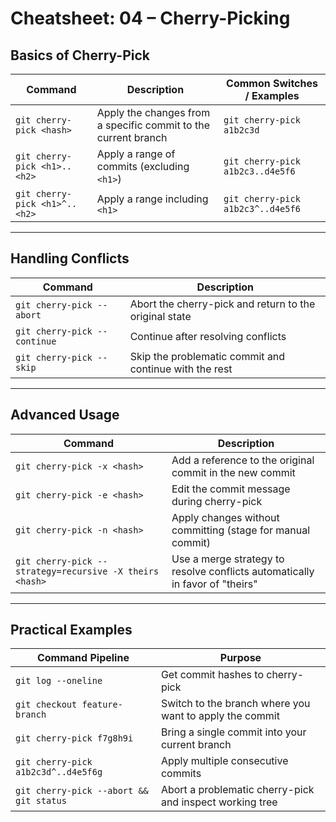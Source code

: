 # Cheatsheet: 04 – Cherry-Picking

## Basics of Cherry-Pick

| Command                       | Description                                                    | Common Switches / Examples        |
| ----------------------------- | -------------------------------------------------------------- | --------------------------------- |
| `git cherry-pick <hash>`      | Apply the changes from a specific commit to the current branch | `git cherry-pick a1b2c3d`         |
| `git cherry-pick <h1>..<h2>`  | Apply a range of commits (excluding `<h1>`)                    | `git cherry-pick a1b2c3..d4e5f6`  |
| `git cherry-pick <h1>^..<h2>` | Apply a range including `<h1>`                                 | `git cherry-pick a1b2c3^..d4e5f6` |

---

## Handling Conflicts

| Command                      | Description                                            |
| ---------------------------- | ------------------------------------------------------ |
| `git cherry-pick --abort`    | Abort the cherry-pick and return to the original state |
| `git cherry-pick --continue` | Continue after resolving conflicts                     |
| `git cherry-pick --skip`     | Skip the problematic commit and continue with the rest |

---

## Advanced Usage

| Command                                                 | Description                                                                  |
| ------------------------------------------------------- | ---------------------------------------------------------------------------- |
| `git cherry-pick -x <hash>`                             | Add a reference to the original commit in the new commit                     |
| `git cherry-pick -e <hash>`                             | Edit the commit message during cherry-pick                                   |
| `git cherry-pick -n <hash>`                             | Apply changes without committing (stage for manual commit)                   |
| `git cherry-pick --strategy=recursive -X theirs <hash>` | Use a merge strategy to resolve conflicts automatically in favor of "theirs" |

---

## Practical Examples

| Command Pipeline                        | Purpose                                                  |
| --------------------------------------- | -------------------------------------------------------- |
| `git log --oneline`                     | Get commit hashes to cherry-pick                         |
| `git checkout feature-branch`           | Switch to the branch where you want to apply the commit  |
| `git cherry-pick f7g8h9i`               | Bring a single commit into your current branch           |
| `git cherry-pick a1b2c3d^..d4e5f6g`     | Apply multiple consecutive commits                       |
| `git cherry-pick --abort && git status` | Abort a problematic cherry-pick and inspect working tree |
